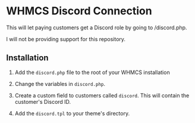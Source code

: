 # WHMCS Discord Connection
This will let paying customers get a Discord role by going to /discord.php.

I will not be providing support for this repository.

## Installation
1. Add the `discord.php` file to the root of your WHMCS installation

2. Change the variables in `discord.php`.

3. Create a custom field to customers called `discord`. This will contain the customer's Discord ID.

4. Add the `discord.tpl` to your theme's directory.
